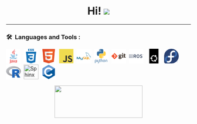 <p align="center"><img src="https://komarev.com/ghpvc/?username=jormunrod&style=flat-square&color=blue" alt=""></p>

<h1 align="center">Hi! <img src="https://media.giphy.com/media/hvRJCLFzcasrR4ia7z/giphy.gif" width="40"></h1>

---

### 🛠 &nbsp;Languages and Tools :

<p>
<img src="https://github.com/devicons/devicon/blob/master/icons/java/java-original-wordmark.svg" title="Java" alt="Java" width="40" height="40"/>&nbsp;
<img src="https://github.com/devicons/devicon/blob/master/icons/css3/css3-plain-wordmark.svg"  title="CSS3" alt="CSS" width="40" height="40"/>&nbsp;
<img src="https://github.com/devicons/devicon/blob/master/icons/html5/html5-original.svg" title="HTML5" alt="HTML" width="40" height="40"/>&nbsp;
<img src="https://github.com/devicons/devicon/blob/master/icons/javascript/javascript-original.svg" title="JavaScript" alt="JavaScript" width="40" height="40"/>&nbsp;
<img src="https://github.com/devicons/devicon/blob/master/icons/mysql/mysql-original-wordmark.svg" title="MySQL"  alt="MySQL" width="40" height="40"/>&nbsp;
<img src="https://github.com/devicons/devicon/blob/master/icons/python/python-original-wordmark.svg" title="Python" **alt="Python" width="40" height="40"/>&nbsp;
<img src="https://github.com/devicons/devicon/blob/master/icons/git/git-original-wordmark.svg" title="Git" **alt="Git" width="40" height="40"/>&nbsp;
<img src="https://github.com/devicons/devicon/blob/develop/icons/ros/ros-original-wordmark.svg" title="ROS" **alt="ROS" width="40" height="40"/>&nbsp;
<img src="https://github.com/devicons/devicon/blob/develop/icons/ubuntu/ubuntu-plain.svg" title="Ubuntu" **alt="Ubuntu" width="40" height="40"/>&nbsp;
<img src="https://github.com/devicons/devicon/blob/develop/icons/fedora/fedora-original.svg" title="Fedora" **alt="Fedora" width="40" height="40"/>&nbsp;
<img src="https://github.com/devicons/devicon/blob/develop/icons/r/r-original.svg" title="R" **alt="R" width="40" height="40"/>&nbsp;
<img src="https://github.com/wappalyzer/wappalyzer/blob/50fb1fbbb33315529382413b7e0fa0a1cccab2d9/src/drivers/webextension/images/icons/Sphinx.svg" title="Sphinx" **alt="R" width="40" height="40"/>&nbsp;
<img src="https://github.com/devicons/devicon/blob/develop/icons/c/c-original.svg" title="C" **alt="C" width="40" height="40"/>&nbsp;
</p>

<p align="center"><img src="https://media.giphy.com/media/5qFQhnkCG9IOQYGzsF/giphy.gif" width="240" height="88"  /></p>
